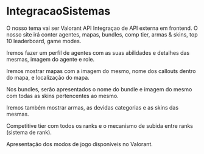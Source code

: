 # IntegracaoSistemas
O nosso tema vai ser Valorant API
Integraçao de API externa em frontend.
O nosso site irá conter agentes, mapas, bundles, comp tier, armas & skins, top 10 leaderboard, game modes.

Iremos fazer um perfil de agentes com as suas abilidades e detalhes das mesmas, imagem do agente e role.

Iremos mostrar mapas com a imagem do mesmo, nome dos callouts dentro do mapa, e localização do mapa.

Nos bundles, serão apresentados o nome do bundle e imagem do mesmo com todas as skins pertencentes ao mesmo.

Iremos também mostrar armas, as devidas categorias e as skins das mesmas.

Competitive tier com todos os ranks e o mecanismo de subida entre ranks (sistema de rank).

Apresentação dos modos de jogo disponíveis no Valorant.
